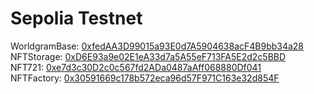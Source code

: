# Sepolia Testnet
WorldgramBase: [0xfedAA3D99015a93E0d7A5904638acF4B9bb34a28](https://sepolia.etherscan.io/address/0xfedAA3D99015a93E0d7A5904638acF4B9bb34a28)  
NFTStorage: [0xD6E93a9e02E1eA33d7a5A55eF713FA5E2d2c5BBD](https://sepolia.etherscan.io/address/0xD6E93a9e02E1eA33d7a5A55eF713FA5E2d2c5BBD)  
NFT721: [0xe7d3c30D2c0c567fd2ADa0487aAff068880Df041](https://sepolia.etherscan.io/address/0xe7d3c30D2c0c567fd2ADa0487aAff068880Df041)  
NFTFactory: [0x30591669c178b572eca96d57F971C163e32d854F](https://sepolia.etherscan.io/address/0x30591669c178b572eca96d57F971C163e32d854F)  